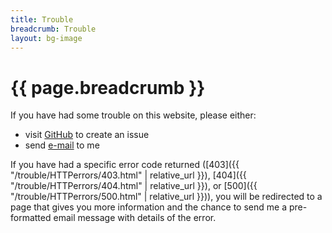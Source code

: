 ```yaml
---
title: Trouble
breadcrumb: Trouble
layout: bg-image
---
```

# {{ page.breadcrumb }}

If you have had some trouble on this website, please either:

* visit [GitHub](https://github.com/dhhepting/dhhepting.github.io/issues) to create an issue
* send [e-mail](mailto:{{site.email}}) to me

If you have had a specific error code returned ([403]({{ "/trouble/HTTPerrors/403.html" | relative_url }}), [404]({{ "/trouble/HTTPerrors/404.html" | relative_url }}), or [500]({{ "/trouble/HTTPerrors/500.html" | relative_url }})), you will be redirected to a page that gives you more information and the chance to send me a pre-formatted email message with details of the error.
